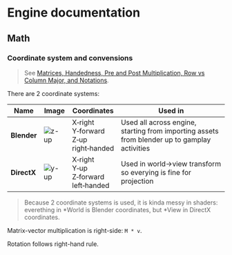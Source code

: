 # Engine documentation

## Math

### Coordinate system and convensions

> See [Matrices, Handedness, Pre and Post Multiplication, Row vs Column Major, and Notations](https://web.archive.org/web/20180820172336/http://seanmiddleditch.com/matrices-handedness-pre-and-post-multiplication-row-vs-column-major-and-notations/).

There are 2 coordinate systems:

| Name | Image | Coordinates | Used in |
| ---- | ----- | ----------- | ------- |
| **Blender** | ![z-up](./cs-z-up.jpg) | X&#8209;right<br />Y&#8209;forward<br />Z&#8209;up<br />right&#8209;handed | Used all across engine, starting from importing assets from blender up to gamplay activities |
| **DirectX** | ![y-up](./cs-y-up.jpg) | X&#8209;right<br />Y&#8209;up<br />Z&#8209;forward<br />left&#8209;handed | Used in world->view transform so everying is fine for projection |

> Because 2 coordinate systems is used, it is kinda messy in shaders: everething in *World is Blender coordinates, but *View in DirectX coordinates.

Matrix-vector multiplication is right-side: `M * v`.

Rotation follows right-hand rule.
